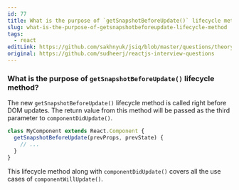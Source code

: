 ```yaml
---
id: 77
title: What is the purpose of `getSnapshotBeforeUpdate()` lifecycle method?
slug: what-is-the-purpose-of-getsnapshotbeforeupdate-lifecycle-method
tags:
  - react
editLink: https://github.com/sakhnyuk/jsiq/blob/master/questions/theory/react/77.md
original: https://github.com/sudheerj/reactjs-interview-questions
---
```


### What is the purpose of `getSnapshotBeforeUpdate()` lifecycle method?

The new `getSnapshotBeforeUpdate()` lifecycle method is called right before DOM updates. The return value from this method will be passed as the third parameter to `componentDidUpdate()`.

```javascript
class MyComponent extends React.Component {
  getSnapshotBeforeUpdate(prevProps, prevState) {
    // ...
  }
}
```

This lifecycle method along with `componentDidUpdate()` covers all the use cases of `componentWillUpdate()`.